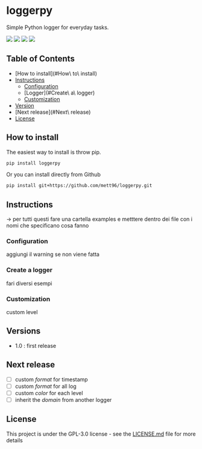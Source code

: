 # loggerpy

Simple Python logger for everyday tasks.

![](https://img.shields.io/github/manifest-json/v/mett96/loggerpy?color=9cf)
![](https://img.shields.io/pypi/v/loggerpy?color=green)
![](https://img.shields.io/pypi/pyversions/loggerpy)
![](https://img.shields.io/github/license/mett96/loggerpy)
<!-- ![](https://img.shields.io/github/stars/mett96/loggerpy?style=social) -->

<!-- aumenta questo paragrafo -->

## Table of Contents

* [How to install](#How\ to\ install)
* [Instructions](#Instructions)
    * [Configuration](#Configuration)
    * [Logger](#Create\ a\ logger)
    * [Customization](#Customization)
* [Version](#Version)
* [Next release](#Next\ release)
* [License](#License)
<!-- * [Authors](#Authors) -->


## How to install
The easiest way to install is throw pip.

```bash
pip install loggerpy
```

Or you can install directly from Github
```bash
pip install git+https://github.com/mett96/loggerpy.git
```

## Instructions

-> per tutti questi fare una cartella examples e metttere dentro dei file con i nomi che specificano cosa fanno 
### Configuration
aggiungi il warning se non viene fatta

### Create a logger
fari diversi esempi 

### Customization
custom level

## Versions
- 1.0 : first release

## Next release
- [ ] custom _format_ for timestamp
- [ ] custom _format_ for all log
- [ ] custom _color_ for each level
- [ ] inherit the _domain_ from another logger

<!-- ## Authors -->

## License
This project is under the GPL-3.0 license - see the [LICENSE.md](LICENSE.md) file for more details